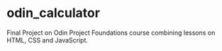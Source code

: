 # odin_calculator

Final Project on Odin Project Foundations course combining lessons on HTML, CSS and JavaScript.
